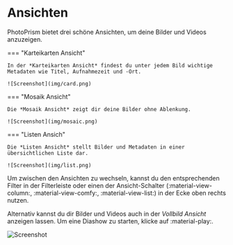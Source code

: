 # Ansichten #
PhotoPrism bietet drei schöne Ansichten, um deine Bilder und Videos anzuzeigen.

=== "Karteikarten Ansicht"

    In der *Karteikarten Ansicht* findest du unter jedem Bild wichtige Metadaten wie Titel, Aufnahmezeit und -Ort.

    ![Screenshot](img/card.png)

=== "Mosaik Ansicht"

    Die *Mosaik Ansicht* zeigt dir deine Bilder ohne Ablenkung.

    ![Screenshot](img/mosaic.png)

=== "Listen Ansich"

    Die *Listen Ansicht* stellt Bilder und Metadaten in einer übersichtlichen Liste dar.

    ![Screenshot](img/list.png)

Um zwischen den Ansichten zu wechseln, kannst du den entsprechenden Filter in der Filterleiste oder einen der Ansicht-Schalter (:material-view-column:, :material-view-comfy:, :material-view-list:) in der Ecke oben rechts nutzen.

Alternativ kannst du dir Bilder und Videos auch in der *Vollbild Ansicht* anzeigen lassen. Um eine Diashow zu starten, klicke auf :material-play:.

![Screenshot](img/slideshow.png)
